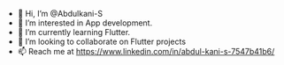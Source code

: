 - 👋 Hi, I’m @Abdulkani-S
- 👀 I’m interested in App development.
- 🌱 I’m currently learning Flutter. 
- 💞️ I’m looking to collaborate on Flutter projects
- 📫 Reach me at https://www.linkedin.com/in/abdul-kani-s-7547b41b6/

<!---
Abdulkani-S/Abdulkani-S is a ✨ special ✨ repository because its `README.md` (this file) appears on your GitHub profile.
You can click the Preview link to take a look at your changes.
--->
